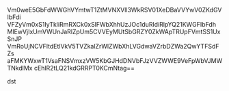 Vm0weE5GbFdWWGhVYmtwT1ZtMVNXVll3WkRSV01XeDBaVVYwV0ZKdGVIbFdi
VFZyVm0xS1IyTkliRmRXCk0xSlFWbXhhUzJOc1duRldiRlpYQ21KWGFIbFdh
MlEwVjIxUmVWUnJaRlZpUm5CVVEyMUtSbGRZY0ZkWApTRUpFVmtSS1UxSnJP
VmRoUjNCVFltdEtlVkV5TVZkalZrWlZWbXhLVGdwaVZrbDZWa2QwYTFSdFZs
aFMKYWxwT1VsaFNSVmxzVW5KbGJHdDNVbFJzVVZWWE9VeFpWbVJMWTNkdlMx
cEhlR2tLQ21kdGRRPT0KCmNtag==

dst